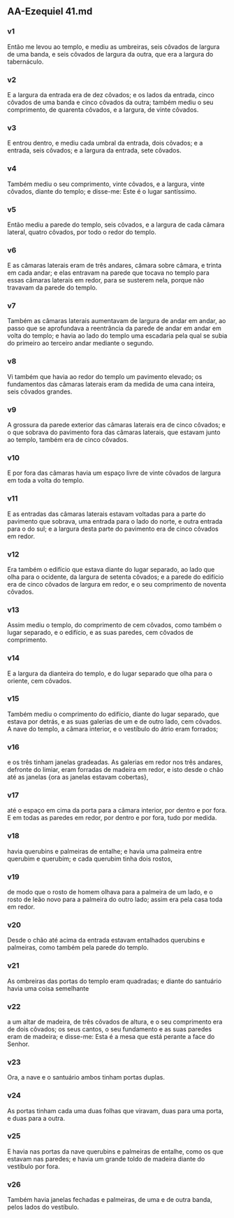 ## AA-Ezequiel 41.md
### v1
 Então me levou ao templo, e mediu as umbreiras, seis côvados de largura de uma banda, e seis côvados de largura da outra, que era a largura do tabernáculo.
### v2
 E a largura da entrada era de dez côvados; e os lados da entrada, cinco côvados de uma banda e cinco côvados da outra; também mediu o seu comprimento, de quarenta côvados, e a largura, de vinte côvados.
### v3
 E entrou dentro, e mediu cada umbral da entrada, dois côvados; e a entrada, seis côvados; e a largura da entrada, sete côvados.
### v4
 Também mediu o seu comprimento, vinte côvados, e a largura, vinte côvados, diante do templo; e disse-me: Este é o lugar santíssimo.
### v5
 Então mediu a parede do templo, seis côvados, e a largura de cada câmara lateral, quatro côvados, por todo o redor do templo.
### v6
 E as câmaras laterais eram de três andares, câmara sobre câmara, e trinta em cada andar; e elas entravam na parede que tocava no templo para essas câmaras laterais em redor, para se susterem nela, porque não travavam da parede do templo.
### v7
 Também as câmaras laterais aumentavam de largura de andar em andar, ao passo que se aprofundava a reentrância da parede de andar em andar em volta do templo; e havia ao lado do templo uma escadaria pela qual se subia do primeiro ao terceiro andar mediante o segundo.
### v8
 Vi também que havia ao redor do templo um pavimento elevado; os fundamentos das câmaras laterais eram da medida de uma cana inteira, seis côvados grandes.
### v9
 A grossura da parede exterior das câmaras laterais era de cinco côvados; e o que sobrava do pavimento fora das câmaras laterais, que estavam junto ao templo, também era de cinco côvados.
### v10
 E por fora das câmaras havia um espaço livre de vinte côvados de largura em toda a volta do templo.
### v11
 E as entradas das câmaras laterais estavam voltadas para a parte do pavimento que sobrava, uma entrada para o lado do norte, e outra entrada para o do sul; e a largura desta parte do pavimento era de cinco côvados em redor.
### v12
 Era também o edifício que estava diante do lugar separado, ao lado que olha para o ocidente, da largura de setenta côvados; e a parede do edifício era de cinco côvados de largura em redor, e o seu comprimento de noventa côvados.
### v13
 Assim mediu o templo, do comprimento de cem côvados, como também o lugar separado, e o edifício, e as suas paredes, cem côvados de comprimento.
### v14
 E a largura da dianteira do templo, e do lugar separado que olha para o oriente, cem côvados.
### v15
 Também mediu o comprimento do edifício, diante do lugar separado, que estava por detrás, e as suas galerias de um e de outro lado, cem côvados. A nave do templo, a câmara interior, e o vestíbulo do átrio eram forrados;
### v16
 e os três tinham janelas gradeadas. As galerias em redor nos três andares, defronte do limiar, eram forradas de madeira em redor, e isto desde o chão até as janelas {ora as janelas estavam cobertas},
### v17
 até o espaço em cima da porta para a câmara interior, por dentro e por fora. E em todas as paredes em redor, por dentro e por fora, tudo por medida.
### v18
 havia querubins e palmeiras de entalhe; e havia uma palmeira entre querubim e querubim; e cada querubim tinha dois rostos,
### v19
 de modo que o rosto de homem olhava para a palmeira de um lado, e o rosto de leão novo para a palmeira do outro lado; assim era pela casa toda em redor.
### v20
 Desde o chão até acima da entrada estavam entalhados querubins e palmeiras, como também pela parede do templo.
### v21
 As ombreiras das portas do templo eram quadradas; e diante do santuário havia uma coisa semelhante
### v22
 a um altar de madeira, de três côvados de altura, e o seu comprimento era de dois côvados; os seus cantos, o seu fundamento e as suas paredes eram de madeira; e disse-me: Esta é a mesa que está perante a face do Senhor.
### v23
 Ora, a nave e o santuário ambos tinham portas duplas.
### v24
 As portas tinham cada uma duas folhas que viravam, duas para uma porta, e duas para a outra.
### v25
 E havia nas portas da nave querubins e palmeiras de entalhe, como os que estavam nas paredes; e havia um grande toldo de madeira diante do vestíbulo por fora.
### v26
 Também havia janelas fechadas e palmeiras, de uma e de outra banda, pelos lados do vestíbulo.
